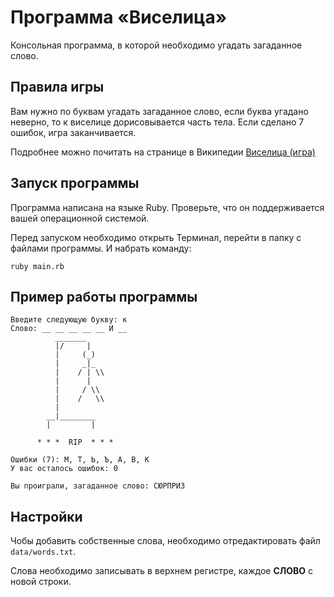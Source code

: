 # Программа «Виселица»

Консольная программа, в которой необходимо угадать загаданное слово.

## Правила игры

Вам нужно по буквам угадать загаданное слово, если буква угадано неверно, то к виселице дорисовывается часть тела. Если сделано 7 ошибок, игра заканчивается.

Подробнее можно почитать на странице в Википедии [Виселица (игра)](https://ru.wikipedia.org/wiki/Виселица_(игра))

## Запуск программы
Программа написана на языке Ruby. Проверьте, что он поддерживается вашей операционной системой.

Перед запуском необходимо открыть Терминал, перейти в папку с файлами программы. И набрать команду:

```
ruby main.rb
```

## Пример работы программы

```
Введите следующую букву: к
Слово: __ __ __ __ __ И __
          _______
          |/     |
          |     (_)
          |     _|_
          |    / | \\
          |      |
          |     / \\
          |    /   \\
          |
        __|________
        |         |

      * * *  RIP  * * *

Ошибки (7): М, Т, Ь, Ъ, А, В, К
У вас осталось ошибок: 0

Вы проиграли, загаданное слово: СЮРПРИЗ
```

## Настройки
Чобы добавить собственные слова, необходимо отредактировать файл `data/words.txt`.

Слова необходимо записывать в верхнем регистре, каждое **СЛОВО** с новой строки.
